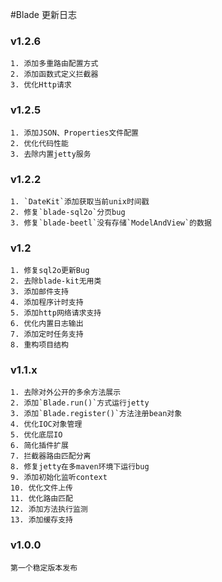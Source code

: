 #Blade 更新日志

### v1.2.6
	1. 添加多重路由配置方式
	2. 添加函数式定义拦截器
	3. 优化Http请求

### v1.2.5
	1. 添加JSON、Properties文件配置
	2. 优化代码性能
	3. 去除内置jetty服务
	
### v1.2.2
	1. `DateKit`添加获取当前unix时间戳
	2. 修复`blade-sql2o`分页bug
	3. 修复`blade-beetl`没有存储`ModelAndView`的数据
	
### v1.2
	1. 修复sql2o更新Bug
	2. 去除blade-kit无用类
	3. 添加邮件支持
	4. 添加程序计时支持
	5. 添加http网络请求支持
	6. 优化内置日志输出
	7. 添加定时任务支持
	8. 重构项目结构
		
### v1.1.x
	1. 去除对外公开的多余方法展示
	2. 添加`Blade.run()`方式运行jetty
	3. 添加`Blade.register()`方法注册bean对象
	4. 优化IOC对象管理
	5. 优化底层IO
	6. 简化插件扩展
	7. 拦截器路由匹配分离
	8. 修复jetty在多maven环境下运行bug 
	9. 添加初始化监听context
	10. 优化文件上传
	11. 优化路由匹配
	12. 添加方法执行监测
	13. 添加缓存支持

### v1.0.0
	第一个稳定版本发布